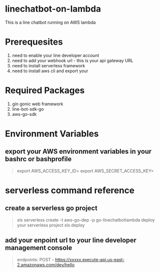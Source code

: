 # linechatbot-on-lambda
This is a line chatbot running on AWS lambda

# Prerequesites
1. need to enable your line developer account
2. need to add your webhook url - this is your api gateway URL
3. need to install serverless framework 
4. need to install aws cli and export your 

# Required Packages
1. gin gonic web framework
2. line-bot-sdk-go
3. aws-go-sdk

# Environment Variables
## export your AWS environment variables in your bashrc or bashprofile 
> export AWS_ACCESS_KEY_ID=<your access key>
> export AWS_SECRET_ACCESS_KEY=<your secret key>

# serverless command reference
## create a serverless go project
> sls serverless create -t aws-go-dep -p go-linechatbotlambda
deploy your serverless project
> sls deploy

## add your enpoint url to your line developer management console
> endpoints:
>   POST - https://xxxxx.execute-api.us-east-2.amazonaws.com/dev/hello

